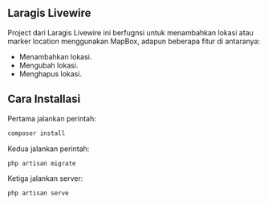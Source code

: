 ## Laragis Livewire

Project dari Laragis Livewire ini berfugnsi untuk menambahkan lokasi atau marker location menggunakan MapBox, adapun beberapa fitur di antaranya:

- Menambahkan lokasi.
- Mengubah lokasi.
- Menghapus lokasi.

## Cara Installasi

Pertama jalankan perintah:

```sh
composer install
```

Kedua jalankan perintah:

```sh
php artisan migrate
```

Ketiga jalankan server:

```sh
php artisan serve
```
